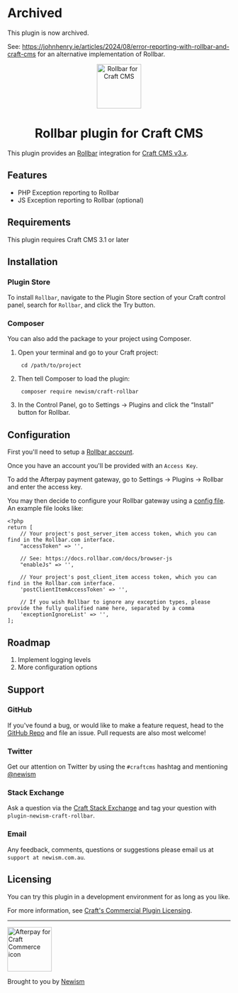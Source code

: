 # Archived

This plugin is now archived.

See: https://johnhenry.ie/articles/2024/08/error-reporting-with-rollbar-and-craft-cms for an alternative implementation of Rollbar.

<p align="center"><img src="./src/icon.svg" width="100" height="100" alt="Rollbar for Craft CMS"></p>

<h1 align="center">Rollbar plugin for Craft CMS</h1>

This plugin provides an [Rollbar](https://rollbar.com) integration for [Craft CMS v3.x](https://craftcms.com).

## Features

* PHP Exception reporting to Rollbar
* JS Exception reporting to Rollbar (optional)

## Requirements

This plugin requires Craft CMS 3.1 or later

## Installation

### Plugin Store

To install `Rollbar`, navigate to the Plugin Store section of your Craft control panel, search for `Rollbar`, and click the Try button.

### Composer

You can also add the package to your project using Composer.

1. Open your terminal and go to your Craft project:

        cd /path/to/project

2. Then tell Composer to load the plugin:

        composer require newism/craft-rollbar

3. In the Control Panel, go to Settings → Plugins and click the “Install” button for Rollbar.

## Configuration

First you'll need to setup a [Rollbar account](https://rollbar.com/).

Once you have an account you'll be provided with an `Access Key`. 

To add the Afterpay payment gateway, go to Settings → Plugins → Rollbar and enter the access key.

You may then decide to configure your Rollbar gateway using a [config file](https://docs.craftcms.com/commerce/v2/gateway-config.html#gateway-configuration). An example file looks like:

    <?php
    return [
        // Your project's post_server_item access token, which you can find in the Rollbar.com interface.
        "accessToken" => '',

        // See: https://docs.rollbar.com/docs/browser-js
        "enableJs" => '',

        // Your project's post_client_item access token, which you can find in the Rollbar.com interface.
        'postClientItemAccessToken' => '',
        
        // If you wish Rollbar to ignore any exception types, please provide the fully qualified name here, separated by a comma
        'exceptionIgnoreList' => '',
    ]; 

## Roadmap

1. Implement logging levels
2. More configuration options

## Support

### GitHub

If you've found a bug, or would like to make a feature request,
head to the [GitHub Repo](https://github.com/newism/craft-rollbar/issues) and file an issue. 
Pull requests are also most welcome!

### Twitter

Get our attention on Twitter by using the `#craftcms` hashtag and mentioning [@newism](https://twitter.com/newism)

### Stack Exchange

Ask a question via the [Craft Stack Exchange](http://craftcms.stackexchange.com/) and tag your question with `plugin-newism-craft-rollbar`.

### Email

Any feedback, comments, questions or suggestions please email us at `support at newism.com.au`.

## Licensing

You can try this plugin in a development environment for as long as you like.

For more information, see [Craft's Commercial Plugin Licensing](https://docs.craftcms.com/v3/plugins.html#commercial-plugin-licensing).

----

<img src="./src/newism-logo.svg" width="100" height="100" alt="Afterpay for Craft Commerce icon">

Brought to you by [Newism](https://newism.com.au)
